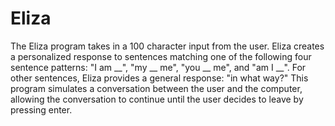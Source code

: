 # Eliza
The Eliza program takes in a 100 character input from the user. Eliza creates a personalized response to sentences matching one of the following four sentence patterns: "I am __", "my __ me", "you __ me", and "am I __". For other sentences, Eliza provides a general response: "in what way?" This program simulates a conversation between the user and the computer, allowing the conversation to continue until the user decides to leave by pressing enter.
